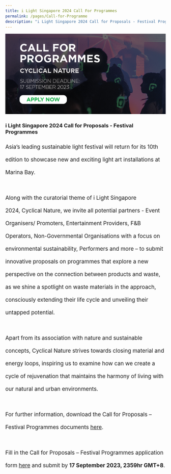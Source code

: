 ```yaml
---
title: i Light Singapore 2024 Call For Programmes
permalink: /pages/Call-for-Programme
description: "i Light Singapore 2024 Call for Proposals - Festival Programmes"
---
```

<img src="/images/ilsg2024-EOI (Website).jpg">

### i Light Singapore 2024 Call for Proposals - Festival Programmes
<p style="font-size:17px; line-height:40px">
Asia’s leading sustainable light festival will return for its 10th edition to showcase new and exciting light art installations at Marina Bay. 
<br><br>
Along with the curatorial theme of i Light Singapore 2024, Cyclical Nature, we invite all potential partners - Event Organisers/ Promoters, Entertainment Providers, F&B Operators, Non-Governmental Organisations with a focus on environmental sustainability, Performers and more – to submit innovative proposals on programmes that explore a new perspective on the connection between products and waste, as we shine a spotlight on waste materials in the approach, consciously extending their life cycle and unveiling their untapped potential.
<br><br>
Apart from its association with nature and sustainable concepts, Cyclical Nature strives towards closing material and energy loops, inspiring us to examine how can we create a cycle of rejuvenation that maintains the harmony of living with our natural and urban environments.  
<br><br>
For further information, download the Call for Proposals – Festival Programmes documents <a target="_blank" href="/files/i%20Light%20Singapore%202024%20–%20Call%20for%20Proposals%20(Festival%20Programmes).pdf">here</a>.
<br><br>
Fill in the Call for Proposals – Festival Programmes application form&nbsp;<a target="_blank" href="https://docs.google.com/forms/d/e/1FAIpQLSfNGG8o-FbNz8xixYlFB4PXn0FheGFz1fb4DzUJeLGoArM2dQ/viewform">here</a> and submit by <b>17 September 2023, 2359hr GMT+8</b>.</p>
